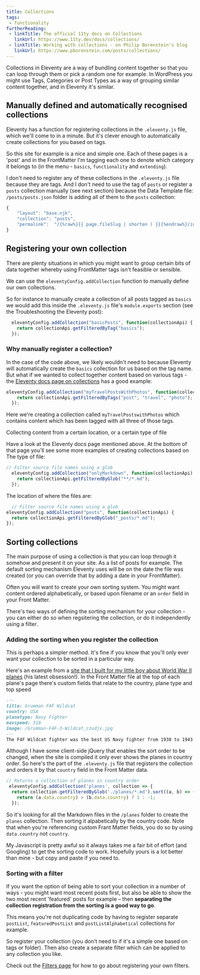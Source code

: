 ```yaml
---
title: Collections
tags: 
 - functionality
furtherReading:
 - linkTitle: The official 11ty docs on Collections
   linkUrl: https://www.11ty.dev/docs/collections/ 
 - linkTitle: Working with collections - on Philip Borenstein's blog
   linkUrl: https://www.pborenstein.com/posts/collections/ 
---
```


Collections in Eleventy are a way of bundling content together so that you can loop through them or pick a random one for example. In WordPress you might use Tags, Categories or Post Types as a way of grouping similar content together, and in Eleventy it's similar.

## Manually defined and automatically recognised collections

Eleventy has a function for registering collections in the `.eleventy.js` file, which we'll come to in a minute. But it's clever enough to automatically create collections for you based on tags. 

So this site for example is a nice and simple one. Each of these pages is a 'post' and in the FrontMatter I'm tagging each one to denote which category it belongs to (in the menu - `basics`, `functionality` and `extending`).

I don't need to register any of these collections in the `.eleventy.js` file because they are tags. And I don't need to use the tag of `posts` or register a `posts` collection manually (see next section) because the Data Template file:  `/posts/posts.json` folder is adding all of them to the `posts` collection:

```js
{
    "layout": "base.njk",
    "collection": "posts",
    "permalink":  "/{%raw%}{{ page.fileSlug | shorten ) }}{%endraw%}/index.html"
}
  ```


## Registering your own collection

There are plenty situations in which you might want to group certain bits of data together whereby using FrontMatter tags isn't feasible or sensible.

We can use the `eleventyConfig.addCollection` function to manually define our own collections.

So for instance to manually create a collection of all posts tagged as `basics` we would add this inside the `.eleventy.js` file's `module.exports` section (see the Troubleshooting the Eleventy post):

```js
  eleventyConfig.addCollection("basicPosts", function(collectionApi) {
    return collectionApi.getFilteredByTag("basics");
  });
```

### Why manually register a collection?

In the case of the code above, we likely wouldn't need to because Eleventy will automatically create the `basics` collection for us based on the tag name. But what if we wanted to collect together content based on various tags - the [Eleventy docs page on collections](https://www.11ty.dev/docs/collections/) has a good example:

```js
eleventyConfig.addCollection("myTravelPostsWithPhotos", function(collectionApi) {
    return collectionApi.getFilteredByTags("post", "travel", "photo");
  });
```  
Here we're creating a collection called `myTravelPostswithPhotos` which contains content which has been tagged with all three of those tags.

Collecting content from a certain location, or a certain type of file

Have a look at the Eleventy docs page mentioned above. At the bottom of that page you'll see some more examples of creating collections based on 
The type of file:
```js
// Filter source file names using a glob
  eleventyConfig.addCollection("onlyMarkdown", function(collectionApi) {
    return collectionApi.getFilteredByGlob("**/*.md");
  });
  ```

  The location of where the files are:
  ```js
    // Filter source file names using a glob
  eleventyConfig.addCollection("posts", function(collectionApi) {
    return collectionApi.getFilteredByGlob("_posts/*.md");
  });
  ```

  ## Sorting collections

  The main purpose of using a collection is that you can loop through it somehow and present it on your site. As a list of posts for example. The default sorting mechanism Eleventy uses will be on the date the file was created (or you can override that by adding a date in your FrontMatter).

  Often you will want to create your own sorting system. You might want content ordered alphabetically, or based upon filename or an `order` field in your Front Matter.

  There's two ways of defining the sorting mechanism for your collection - you can either do so when regsitering the collection, or do it independently using a filter.

  ### Adding the sorting when you register the collection
  This is perhaps a simpler method. It's fine if you know that you'll only ever want your collection to be sorted in a particular way. 
  
  Here's an example from a [site that I built for my little boy about World War II planes](https://world-war-2-planes.netlify.app) (his latest obsession!). In the Front Matter file at the top of each plane's page there's custom fields that relate to the country, plane type and top speed

  ```md
---
title: Grumman F4F Wildcat
country: USA
planetype: Navy Fighter
maxspeed: 318
image: /Grumman-F4F-3-Wildcat_czudjx.jpg
---
The F4F Wildcat fighter was the best US Navy fighter from 1938 to 1943. It was designed in competition with the Brewster F2A Buffalo fighter.
```

Although I have some client-side jQuery that enables the sort order to be changed, when the site is compiled it only ever shows the planes in country order. So here's the part of the `.eleventy.js` file that registers the collection and orders it by that `country` field in the Front Matter data.

```js
// Returns a collection of planes in country order
 eleventyConfig.addCollection('planes', collection => {
  return collection.getFilteredByGlob('./planes/*.md').sort((a, b) => {
    return (a.data.country) > (b.data.country) ? 1 : -1;
  });
```

So it's looking for all the Markdown files in the `/planes` folder to create the `planes` collection. Then sorting it alpabetically by the country code. Note that when you're referencing custom Frant Matter fields, you do so by using `data.country` not `country`.

My Javascript is pretty awful so it always takes me a fair bit of effort (and Googling) to get the sorting code to work. Hopefully yours is a lot better than mine - but copy and paste if you need to.


  ### Sorting with a filter

  If you want the option of being able to sort your collection in a number of ways - you might want most recent posts first, but also be able to show the two most recent 'featured' posts for example – then **separating the collection registration from the sorting is a good way to go**.

  This means you're not duplicating code by having to register separate `postList`, `featuredPostList` and `postListAlphabetical` collections for example.

  So register your collection (you don't need to if it's a simple one based on tags or folder). Then also create a separate filter which can be applied to any collection you like.

  Check out the [Filters page](/filters) for how to go about registering your own filters.
  

